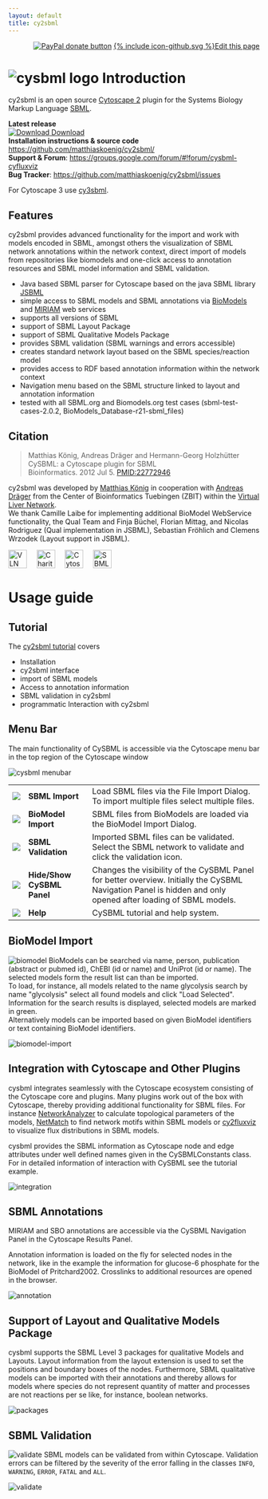 ```yaml
---
layout: default
title: cy2sbml
---
```

<div align="right">
<a href="https://www.paypal.com/cgi-bin/webscr?cmd=_s-xclick&amp;hosted_button_id=RYHNRJFBMWD5N" title="Donate to this project using Paypal"><img src="https://img.shields.io/badge/paypal-donate-yellow.svg" alt="PayPal donate button" /></a>
<a href="{{site.github.repository_url}}/blob/gh-pages/{{page.path}}"><span class="icon icon--github">{% include icon-github.svg %}</span>Edit this page</a>
</div>

# ![cysbml logo](docs/images/logo-cysbml.png) Introduction
  
cy2sbml is an open source [Cytoscape 2](http://www.cytoscape.org) plugin for the Systems Biology Markup Language [SBML](http://sbml.org/Main_Page).  

**Latest release**  
[![Download](docs/images/icon-download.png) Download](https://github.com/matthiaskoenig/cy2sbml/releases/latest)  
**Installation instructions & source code**  
https://github.com/matthiaskoenig/cy2sbml/  
**Support & Forum**: https://groups.google.com/forum/#!forum/cysbml-cyfluxviz  
**Bug Tracker**: https://github.com/matthiaskoenig/cy2sbml/issues

For Cytoscape 3 use [cy3sbml](https://github.com/matthiaskoenig/cy3sbml).

## Features
cy2sbml provides advanced functionality for the import and work with models encoded in SBML, amongst others the visualization of SBML network annotations within the network context, direct import of models from repositories like biomodels and one-click access to annotation resources and SBML model information and SBML validation.

* Java based SBML parser for Cytoscape based on the java SBML library [JSBML](http://sbml.org/Software/JSBML)
* simple access to SBML models and SBML annotations via [BioModels](http://www.biomodels.org/) and [MIRIAM](http://www.ebi.ac.uk/miriam/main/) web services
* supports all versions of SBML
* support of SBML Layout Package
* support of SBML Qualitative Models Package
* provides SBML validation (SBML warnings and errors accessible)
* creates standard network layout based on the SBML species/reaction model
* provides access to RDF based annotation information within the network context
* Navigation menu based on the SBML structure linked to layout and annotation information
* tested with all SBML.org and Biomodels.org test cases (sbml-test-cases-2.0.2, BioModels_Database-r21-sbml_files)

## Citation
> Matthias König, Andreas Dräger and Hermann-Georg Holzhütter  
CySBML: a Cytoscape plugin for SBML  
Bioinformatics.  2012 Jul 5. [PMID:22772946](http://www.pubmed.org/22772946)

cy2sbml was developed by [Matthias König](http://www.charite.de/sysbio/people/koenig/) in cooperation with [Andreas Dräger](http://www.ra.cs.uni-tuebingen.de/mitarb/draeger/) from the Center of Bioinformatics Tuebingen (ZBIT) within the [Virtual Liver Network](http://www.virtual-liver.de).  
We thank Camille Laibe for implementing additional BioModel WebService functionality, the Qual Team and Finja Büchel, Florian Mittag, and Nicolas Rodriguez (Qual implementation in JSBML), Sebastian Fröhlich and Clemens Wrzodek (Layout support in JSBML).

<a href="http://www.virtual-liver.de"><img src="docs/images/logo-vln.png" alt="VLN Logo" border=0 height=37></img></a>&nbsp;&nbsp;&nbsp;&nbsp;
<a href="http://www.charite.de"><img src="docs/images/logo-charite.png" alt="Charite Logo" border=0 height=37></img></a>&nbsp;&nbsp;&nbsp;&nbsp;
<a href="http://www.cytoscape.org"><img src="docs/images/logo-cytoscape.png" alt="Cytoscape Logo" border=0 height=37></img></a>&nbsp;&nbsp;&nbsp;&nbsp;
<a href="http://www.sbml.org"><img src="docs/images/logo-sbml.png" alt="SBML Logo" border=0 height=37></img></a>&nbsp;&nbsp;

# Usage guide
## Tutorial
The [cy2sbml tutorial](./docs/cy2sbml-v1.2-tutorial.pdf) covers

* Installation
* cy2sbml interface
* import of SBML models
* Access to annotation information
* SBML validation in cy2sbml
* programmatic Interaction with cy2sbml

## Menu Bar
The main functionality of CySBML is accessible via the Cytoscape menu bar in the top region of the Cytoscape window

![cysbml menubar](docs/images/cysbml-menubar.png)

<table cellpadding="10" valign="top">
   <tr>
	<td><img src="docs/images/cysbml-import.png"></img></td>
	<td><b>SBML Import</b></td>
	<td>Load SBML files via the File Import Dialog. To import multiple files select multiple files.</td>
   </tr>	
   <tr>
	<td><img src="docs/images/cysbml-biomodel.png"></img></td>
	<td><b>BioModel Import</b></td>
	<td>SBML files from BioModels are loaded via the BioModel Import Dialog.</td>
   </tr>
   <tr>
	<td><img src="docs/images/cysbml-validate.png"></img></td>
	<td><b>SBML Validation</b></td>
	<td>Imported SBML files can be validated. Select the SBML network to validate
	 	and click the validation icon.</td>
   </tr>
   <tr>
	<td><img src="docs/images/cysbml-hideshow.png"></img></td>
	<td><b>Hide/Show CySBML Panel</b></td>
	<td>Changes the visibility of the CySBML Panel for better overview. Initially the CySBML Navigation Panel is hidden and 
	only opened after loading of SBML models.</td>
</tr>
<tr>
	<td><img src="docs/images/cysbml-help.png"></img></td>
	<td><b>Help</b></td>
	<td>CySBML tutorial and help system.</td>
</tr>
</table>

## BioModel Import
![biomodel](docs/images/cysbml-biomodel.png)  BioModels can be searched via name, person, publication (abstract or pubmed id),
ChEBI (id or name) and UniProt (id or name). The selected models form the result list can than be imported.  
To load, for instance, all models related to the name glycolysis search by name "glycolysis" select all found models and click "Load Selected". Information for the search results is displayed, selected models are marked in green.  
Alternatively models can be imported based on given BioModel identifiers or text containing BioModel identifiers.

![biomodel-import](docs/images/cysbml-screenshot-biomodel-import.png)

## Integration with Cytoscape and Other Plugins
cysbml integrates seamlessly with the Cytoscape ecosystem consisting of the Cytoscape core and plugins. Many plugins work out of the box
with Cytoscape, thereby providing additional functionality for SBML files. For instance 
[NetworkAnalyzer](http://med.bioinf.mpi-inf.mpg.de/netanalyzer/) to calculate topological parameters 
of the models, [NetMatch](http://baderlab.org/Software/NetMatch) to find network motifs within SBML models 
or [cy2fluxviz](https://github.com/matthiaskoenig/cy2fluxviz) to visualize flux distributions in SBML models.

cysbml provides the SBML information as Cytoscape node and edge attributes under well defined names given in the CySBMLConstants class.
For in detailed information of interaction with CySBML see the tutorial example.

![integration](docs/images/cysbml-screenshot-integration.png)

## SBML Annotations
MIRIAM and SBO annotations are accessible via the CySBML Navigation Panel in the Cytoscape Results Panel.

Annotation information is loaded on the fly for selected nodes in the network, like in the example the information for glucose-6 phosphate
for the BioModel of Pritchard2002. Crosslinks to additional resources are opened in the browser.

![annotation](docs/images/cysbml-screenshot-annotation.png)

## Support of Layout and Qualitative Models Package
cysbml supports the SBML Level 3 packages for qualitative Models and Layouts. Layout information from the layout extension is used to 
set the positions and boundary boxes of the nodes. Furthermore, SBML qualitative models can be imported with their annotations and thereby 
allows for models where species do not represent quantity of matter and processes are not reactions per se like, for instance, boolean networks.

![packages](docs/images/cysbml-screenshot-packages.png)

## SBML Validation
![validate](docs/images/cysbml-validate.png)  SBML models can be validated from within Cytoscape.
Validation errors can be filtered by the severity of the error falling in the classes `INFO`, `WARNING`, `ERROR`, `FATAL` and `ALL`.

![validate](docs/images/cysbml-screenshot-validate.png)


